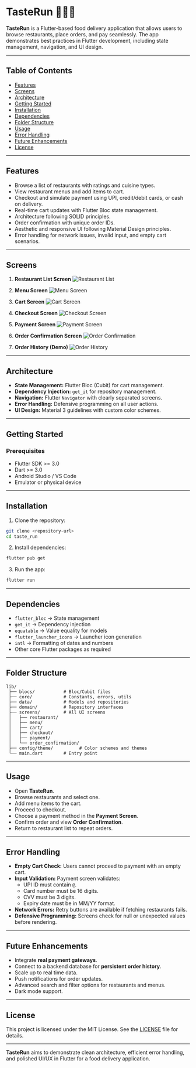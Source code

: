 # TasteRun 🍔🍕🍣

**TasteRun** is a Flutter-based food delivery application that allows users to browse restaurants, place orders, and pay seamlessly. The app demonstrates best practices in Flutter development, including state management, navigation, and UI design.

---

## Table of Contents

- [Features](#features)
- [Screens](#screens)
- [Architecture](#architecture)
- [Getting Started](#getting-started)
- [Installation](#installation)
- [Dependencies](#dependencies)
- [Folder Structure](#folder-structure)
- [Usage](#usage)
- [Error Handling](#error-handling)
- [Future Enhancements](#future-enhancements)
- [License](#license)

---

## Features

- Browse a list of restaurants with ratings and cuisine types.
- View restaurant menus and add items to cart.
- Checkout and simulate payment using UPI, credit/debit cards, or cash on delivery.
- Real-time cart updates with Flutter Bloc state management.
- Architecture following SOLID principles.
- Order confirmation with unique order IDs.
- Aesthetic and responsive UI following Material Design principles.
- Error handling for network issues, invalid input, and empty cart scenarios.

---

## Screens

1. **Restaurant List Screen** ![Restaurant List](https://github.com/user-attachments/assets/91415e28-17be-4a30-bab1-5fed57c97196)

2. **Menu Screen** ![Menu Screen](https://github.com/user-attachments/assets/6d754d4b-aad9-469e-8bd9-3a187971684a)

3. **Cart Screen** ![Cart Screen](https://github.com/user-attachments/assets/aaabf5b8-1f80-4dff-a58b-ff82d39ed35f)

4. **Checkout Screen** ![Checkout Screen](https://github.com/user-attachments/assets/f2ba32eb-d2ab-4191-896d-3dfc6c8e3acb)

5. **Payment Screen** ![Payment Screen](https://github.com/user-attachments/assets/8eb9e1ee-3e0a-404a-9104-54cc5f6417a5)

6. **Order Confirmation Screen** ![Order Confirmation](https://github.com/user-attachments/assets/03e6194e-06ee-4521-8b33-425f66880669)

7. **Order History (Demo)** ![Order History](https://github.com/user-attachments/assets/6d38aaac-40be-4fd7-b59a-78a96acf4786)


---

## Architecture

- **State Management:** Flutter Bloc (Cubit) for cart management.
- **Dependency Injection:** `get_it` for repository management.
- **Navigation:** Flutter `Navigator` with clearly separated screens.
- **Error Handling:** Defensive programming on all user actions.
- **UI Design:** Material 3 guidelines with custom color schemes.

---

## Getting Started

### Prerequisites

- Flutter SDK >= 3.0
- Dart >= 3.0
- Android Studio / VS Code
- Emulator or physical device

---

## Installation

1. Clone the repository:

```bash
git clone <repository-url>
cd taste_run
```

2. Install dependencies:

```bash
flutter pub get
```

3. Run the app:

```bash
flutter run
```

---

## Dependencies

- `flutter_bloc` → State management
- `get_it` → Dependency injection
- `equatable` → Value equality for models
- `flutter_launcher_icons` → Launcher icon generation
- `intl` → Formatting of dates and numbers
- Other core Flutter packages as required

---

## Folder Structure

```
lib/
 ├── blocs/           # Bloc/Cubit files
 ├── core/            # Constants, errors, utils
 ├── data/            # Models and repositories
 ├── domain/          # Repository interfaces
 ├── screens/         # All UI screens
 │   ├── restaurant/
 │   ├── menu/
 │   ├── cart/
 │   ├── checkout/
 │   ├── payment/
 │   └── order_confirmation/
 ├── config/theme/          # Color schemes and themes
 └── main.dart        # Entry point
```

---

## Usage

- Open **TasteRun**.
- Browse restaurants and select one.
- Add menu items to the cart.
- Proceed to checkout.
- Choose a payment method in the **Payment Screen**.
- Confirm order and view **Order Confirmation**.
- Return to restaurant list to repeat orders.

---

## Error Handling

- **Empty Cart Check:** Users cannot proceed to payment with an empty cart.
- **Input Validation:** Payment screen validates:
    - UPI ID must contain `@`.
    - Card number must be 16 digits.
    - CVV must be 3 digits.
    - Expiry date must be in MM/YY format.
- **Network Errors:** Retry buttons are available if fetching restaurants fails.
- **Defensive Programming:** Screens check for null or unexpected values before rendering.

---

## Future Enhancements

- Integrate **real payment gateways**.
- Connect to a backend database for **persistent order history**.
- Scale up to real time data.
- Push notifications for order updates.
- Advanced search and filter options for restaurants and menus.
- Dark mode support.

---

## License

This project is licensed under the MIT License. See the [LICENSE](LICENSE) file for details.


---

**TasteRun** aims to demonstrate clean architecture, efficient error handling, and polished UI/UX in Flutter for a food delivery application.

